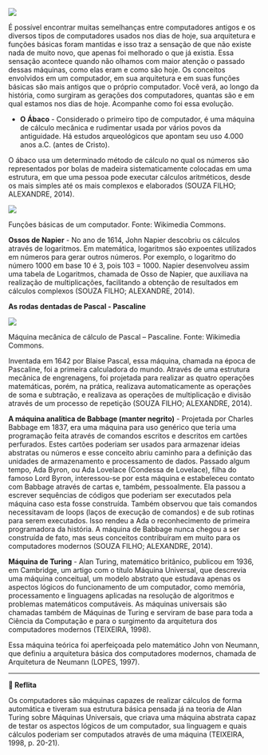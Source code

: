 [![](https://ampli-images.s3.amazonaws.com/production/09776c38-8059-4177-8e16-a1c7852692c1/original)](https://ampli-images.s3.amazonaws.com/production/09776c38-8059-4177-8e16-a1c7852692c1/original)

É possível encontrar muitas semelhanças entre computadores antigos e os diversos tipos de computadores usados nos dias de hoje, sua arquitetura e funções básicas foram mantidas e isso traz a sensação de que não existe nada de muito novo, que apenas foi melhorado o que já existia. Essa sensação acontece quando não olhamos com maior atenção o passado dessas máquinas, como elas eram e como são hoje. Os conceitos envolvidos em um computador, em sua arquitetura e em suas funções básicas são mais antigos que o próprio computador. Você verá, ao longo da história, como surgiram as gerações dos computadores, quantas são e em qual estamos nos dias de hoje. Acompanhe como foi essa evolução.

- **O Ábaco** - Considerado o primeiro tipo de computador, é uma máquina de cálculo mecânica e rudimentar usada por vários povos da antiguidade. Há estudos arqueológicos que apontam seu uso 4.000 anos a.C. (antes de Cristo).

O ábaco usa um determinado método de cálculo no qual os números são representados por bolas de madeira sistematicamente colocadas em uma estrutura, em que uma pessoa pode executar cálculos aritméticos, desde os mais simples até os mais complexos e elaborados (SOUZA FILHO; ALEXANDRE, 2014).

[![](https://ampli-images.s3.amazonaws.com/production/dbff189e-9a36-48b1-9f34-1e6584495f3a/original)](https://ampli-images.s3.amazonaws.com/production/dbff189e-9a36-48b1-9f34-1e6584495f3a/original)

Funções básicas de um computador. Fonte: Wikimedia Commons.

**Ossos de Napier** - No ano de 1614, John Napier descobriu os cálculos através de logaritmos. Em matemática, logaritmos são expoentes utilizados em números para gerar outros números. Por exemplo, o logaritmo do número 1000 em base 10 é 3, pois 103 = 1000. Napier desenvolveu assim uma tabela de Logaritmos, chamada de Osso de Napier, que auxiliava na realização de multiplicações, facilitando a obtenção de resultados em cálculos complexos (SOUZA FILHO; ALEXANDRE, 2014).

**As rodas dentadas de Pascal - Pascaline**

[![](https://ampli-images.s3.amazonaws.com/production/88180ffd-d657-40ea-8353-7cb0ba50c3b8/original)](https://ampli-images.s3.amazonaws.com/production/88180ffd-d657-40ea-8353-7cb0ba50c3b8/original)

Máquina mecânica de cálculo de Pascal – Pascaline. Fonte: Wikimedia Commons.

Inventada em 1642 por Blaise Pascal, essa máquina, chamada na época de Pascaline, foi a primeira calculadora do mundo. Através de uma estrutura mecânica de engrenagens, foi projetada para realizar as quatro operações matemáticas, porém, na prática, realizava automaticamente as operações de soma e subtração, e realizava as operações de multiplicação e divisão através de um processo de repetição (SOUZA FILHO; ALEXANDRE, 2014).

**A máquina analítica de Babbage (manter negrito)** - Projetada por Charles Babbage em 1837, era uma máquina para uso genérico que teria uma programação feita através de comandos escritos e descritos em cartões perfurados. Estes cartões poderiam ser usados para armazenar ideias abstratas ou números e esse conceito abriu caminho para a definição das unidades de armazenamento e processamento de dados. Passado algum tempo, Ada Byron, ou Ada Lovelace (Condessa de Lovelace), filha do famoso Lord Byron, interessou-se por esta máquina e estabeleceu contato com Babbage através de cartas e, também, pessoalmente. Ela passou a escrever sequências de códigos que poderiam ser executados pela máquina caso esta fosse construída. Também observou que tais comandos necessitavam de loops (laços de execução de comandos) e de sub rotinas para serem executados. Isso rendeu a Ada o reconhecimento de primeira programadora da história. A máquina de Babbage nunca chegou a ser construída de fato, mas seus conceitos contribuíram em muito para os computadores modernos (SOUZA FILHO; ALEXANDRE, 2014).

**Máquina de Turing** - Alan Turing, matemático britânico, publicou em 1936, em Cambridge, um artigo com o título Máquina Universal, que descrevia uma máquina conceitual, um modelo abstrato que estudava apenas os aspectos lógicos do funcionamento de um computador, como memória, processamento e linguagens aplicadas na resolução de algoritmos e problemas matemáticos computáveis. As máquinas universais são chamadas também de Máquinas de Turing e serviram de base para toda a Ciência da Computação e para o surgimento da arquitetura dos computadores modernos (TEIXEIRA, 1998).

Essa máquina teórica foi aperfeiçoada pelo matemático John von Neumann, que definiu a arquitetura básica dos computadores modernos, chamada de Arquitetura de Neumann (LOPES, 1997).

_______

**💭 Reflita**

Os computadores são máquinas capazes de realizar cálculos de forma automática e tiveram sua estrutura básica pensada já na teoria de Alan Turing sobre Máquinas Universais, que criava uma máquina abstrata capaz de testar os aspectos lógicos de um computador, sua linguagem e quais cálculos poderiam ser computados através de uma máquina (TEIXEIRA, 1998, p. 20-21).